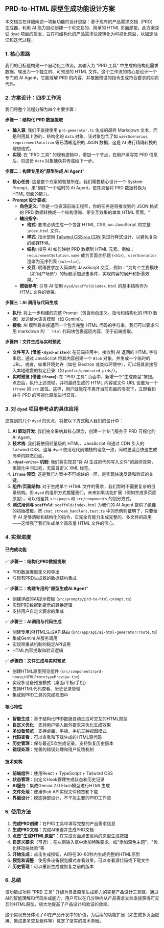 ## PRD-to-HTML 原型生成功能设计方案

本文档旨在详细阐述一项新功能的设计思路：基于现有的产品需求文档（PRD）生成器，利用 AI 能力自动创建一个可交互的、简单的 HTML 页面原型。此方案深受 `dyad` 项目的启发，旨在将结构化的产品需求快速转化为可视化原型，以加速验证和迭代过程。

### 1. 核心思路

我们的目标是构建一个自动化工作流，其输入为 "PRD 工具" 中生成的结构化需求数据，输出为一个独立的、可预览的 HTML 文件。这个工作流的核心是设计一个专门的 AI Agent，它能理解 PRD 的内容，并根据预设的指令生成符合要求的网页代码。

### 2. 方案设计：四步工作流

我们将整个流程分解为四个主要步骤：

**步骤一：结构化 PRD 数据提取**

- **输入源**: 我们不直接使用 `prd-generator.ts` 生成的最终 Markdown 文本，而是利用其上游的、结构化的 `data` 对象。该对象包含了如 `userScenarios`, `requirementSolution` 等已清晰组织的 JSON 数据，这是 AI 进行精确转换的理想格式。
- **实现**: 在 "PRD 工具" 的现有逻辑中，增加一个节点，在用户填写完 PRD 信息后，将这份 `data` 对象捕获并传递给下一步。

**步骤二：构建专用的"原型生成 AI Agent"**

- **核心任务**: 这是整个方案的智慧所在。我们需要精心设计一个 System Prompt，来"训练"一个临时的 AI Agent，使其具备将 PRD 数据转换为 HTML 页面的能力。
- **Prompt 设计要点**:
    - **角色定义**: "你是一位资深前端工程师，你的任务是将接收到的 JSON 格式的 PRD 数据转换成一个结构清晰、带交互效果的单体 HTML 页面。"
    - **输出指令**:
        - **格式**: 要求必须生成一个包含 HTML, CSS, และ JavaScript 的完整 `index.html` 文件。
        - **样式**: 指示使用 [Tailwind CSS via CDN](https://tailwindcss.com/docs/installation/play-cdn) 来进行样式设计，以避免复杂的编译环境。
        - **结构**: 指导 AI 如何映射 PRD 数据到 HTML 元素。例如：`requirementSolution.name` 成为页面主标题 (`<h1>`)，`userScenarios` 渲染为无序列表 (`<ul><li>`)。
        - **交互**: 明确要求加入简单的 JavaScript 交互，例如："为每个主要模块（如'用户场景'）的标题添加点击事件，实现内容的展开和折叠效果。"
    - **模板参考**: 引导 AI 使用 `dyad/scaffold/index.html` 的基本结构作为 HTML 文件的骨架。

**步骤三：AI 调用与代码生成**

- **执行**: 将上一步构建的完整 Prompt（包含角色定义、指令和结构化的 PRD 数据）发送给大语言模型（如 Gemini）。
- **接收**: AI 模型将直接返回一个包含完整 HTML 代码的字符串。我们可以要求它用 markdown 的 ` ```html ` 代码块包裹返回内容，便于前端提取。

**步骤四：文件生成与实时预览**

- **文件写入 (借鉴 `<dyad-write>`)**: 在前端应用中，接收到 AI 返回的 HTML 字符串后，通过 JavaScript 将其内容创建一个 `Blob` 对象，并生成一个临时的 URL。或者，如果环境允许（如在 Electron 或类似环境中），可以将其直接写入本地磁盘的特定目录（如 `public/generated-prds/`）。
- **实时预览 (借鉴 `iframe`)**: 在 "PRD 工具" 页面中，新增一个"生成原型"按钮。点击后，执行上述流程，并将最终生成的 HTML 内容或文件 URL 设置为一个 `iframe` 的 `src` 属性。这样，用户就能在不离开当前页面的情况下，立即看到并与 PRD 的可视化原型进行交互。

### 3. 对 `dyad` 项目参考点的具体应用

您提到的几个 `dyad` 的优点，将按以下方式融入我们的设计中：

1.  **AI 驱动开发**: 我们完全采纳其核心理念，创建一个专门服务于 PRD 可视化的 AI Agent。
2.  **技术栈**: 我们将使用轻量级的 HTML、JavaScript 和通过 CDN 引入的 Tailwind CSS，这与 `dyad` 使用现代前端栈的理念一致，同时更适合快速生成简单的静态页面。
3.  **`<dyad-write>` 机制**: 我们将实现其"将 AI 生成的代码写入文件"的最终效果，但简化中间过程，无需自定义 XML 标签。
4.  **`iframe` 预览**: 这是我们方案中不可或缺的一环，是实现快速反馈和验证的关键。
5.  **组件/页面结构**: 对于生成单个 HTML 文件的需求，我们暂时不需要复杂的目录结构。但 `dyad` 的组织方式提醒我们，未来如果功能扩展（例如生成多页面原型），可以借鉴其 `src/pages` 和 `src/components` 的划分方式。
6.  **测试用例与 `scaffold`**: `scaffold/index.html` 为我们的 AI Agent 提供了绝佳的初始模板。而 `chat_stream_handlers.test.ts` 中的示例则证明了，只要给予 AI 足够清晰和结构化的指令，它完全有能力生成完整的、多文件的应用——这增强了我们生成单个高质量 HTML 文件的信心。

### 4. 实现进度

#### 已完成功能
✅ **步骤一：结构化PRD数据提取**
- PRD数据类型定义和导出
- 与现有PRD生成器的数据结构集成

✅ **步骤二：构建专用的"原型生成AI Agent"**
- 创建详细的AI提示模板 (`src/prompts/prd-to-html-prompt.ts`)
- 实现PRD数据到提示的转换逻辑
- 支持用户自定义要求的集成

✅ **步骤三：AI调用与代码生成**
- 创建专用的HTML生成API路由 (`src/app/api/ai-html-generator/route.ts`)
- 集成Gemini AI服务调用
- 实现带重试机制的稳定API调用
- HTML内容提取和验证逻辑

✅ **步骤四：文件生成与实时预览**
- 创建HTML原型预览组件 (`src/components/prd-house/HTMLPrototypePreview.tsx`)
- 实现多设备预览模式（桌面/平板/手机）
- 支持HTML代码查看、历史记录管理
- 集成到PRD工具的完成视图中

#### 核心特性
- **智能生成**：基于结构化PRD数据自动生成可交互的HTML原型
- **自定义优化**：支持用户输入额外要求来优化生成效果
- **多设备预览**：支持桌面、平板、手机三种视图模式
- **代码查看**：可以查看和下载生成的HTML源代码
- **历史管理**：保存最近5次生成记录，支持恢复历史版本
- **错误处理**：完善的错误处理和用户反馈机制

#### 技术架构
- **前端组件**：使用React + TypeScript + Tailwind CSS
- **状态管理**：自定义Hook管理生成状态和历史记录
- **AI服务**：集成Gemini 2.0 Flash模型进行HTML生成
- **文件处理**：使用Blob API实现文件预览和下载
- **界面设计**：模态弹窗设计，不干扰主要的PRD工作流

### 5. 使用方法

1. **完成PRD创建**：在PRD工具中填写完整的产品需求信息
2. **生成PRD文档**：完成AI审查并生成PRD文档
3. **点击"生成HTML原型"**：在完成页面点击蓝色的原型生成按钮
4. **自定义要求**（可选）：在左侧输入框中添加特殊要求，如"添加深色主题"、"优化移动端体验"等
5. **开始生成**：点击生成按钮，AI将在30-60秒内生成完整的HTML原型
6. **预览和调整**：使用多设备预览模式查看效果，可以查看源代码或下载文件
7. **历史管理**：可以重新生成或恢复之前的版本

### 6. 总结

该功能成功将 "PRD 工具" 升级为具备原型生成能力的完整产品设计工具链。通过AI的智能理解和代码生成能力，用户可以在几分钟内从产品需求文档直接获得可交互的HTML原型，极大地提高了产品设计和验证的效率。

这个实现充分体现了AI在产品开发中的价值，为后续的功能扩展（如生成多页面应用、集成更多交互组件等）奠定了坚实的技术基础。 